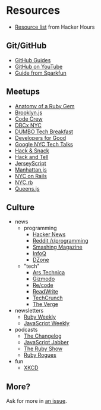 # Resources

* [Resource list](http://hackerhours.org/resources.html) from Hacker Hours

## Git/GitHub

* [GitHub Guides](https://guides.github.com)
* [GitHub on YouTube](https://www.youtube.com/user/GitHubGuides/playlists)
* [Guide from Sparkfun](https://learn.sparkfun.com/tutorials/using-github-to-share-with-sparkfun/)

## Meetups

* [Anatomy of a Ruby Gem](http://www.meetup.com/Anatomy-of-a-Ruby-Gem/)
* [Brooklyn.js](https://twitter.com/brooklyn_js)
* [Code Crew](http://codecrew.co)
* [DBCx NYC](http://www.meetup.com/DBCx-NYC/)
* [DUMBO Tech Breakfast](http://www.meetup.com/DUMBO-Tech-Breakfast/)
* [Developers for Good](http://www.meetup.com/Developers-for-Good/)
* [Google NYC Tech Talks](http://www.meetup.com/google-nyc-tech-talks/)
* [Hack & Snack](http://www.meetup.com/Hack-Snack/)
* [Hack and Tell](http://www.meetup.com/hack-and-tell/)
* [JerseyScript](http://www.meetup.com/jerseyscript/)
* [Manhattan.js](https://twitter.com/manhattan_js)
* [NYC on Rails](http://www.meetup.com/nyc-on-rails/)
* [NYC.rb](http://www.meetup.com/NYC-rb/)
* [Queens.js](https://twitter.com/queens_js)

## Culture

* news
    * programming
        * [Hacker News](https://news.ycombinator.com/)
        * [Reddit /r/programming](http://www.reddit.com/r/programming/)
        * [Smashing Magazine](http://www.smashingmagazine.com/)
        * [InfoQ](http://www.infoq.com/)
        * [DZone](http://www.dzone.com/)
    * "tech"
        * [Ars Technica](http://arstechnica.com/)
        * [Gizmodo](http://gizmodo.com/)
        * [Re/code](http://recode.net/)
        * [ReadWrite](http://readwrite.com/)
        * [TechCrunch](http://techcrunch.com/)
        * [The Verge](http://theverge.com/)
* newsletters
    * [Ruby Weekly](http://rubyweekly.com/)
    * [JavaScript Weekly](http://javascriptweekly.com/)
* podcasts
    * [The Changelog](http://thechangelog.com/)
    * [JavaScript Jabber](http://javascriptjabber.com/)
    * [The Ruby Show](https://itunes.apple.com/us/podcast/the-ruby-show/id265693109?mt=2)
    * [Ruby Rogues](https://itunes.apple.com/us/podcast/the-ruby-rogues/id705335155?mt=2)
* fun
    * [XKCD](http://www.xkcd.com/)

## More?

Ask for more in [an issue](https://github.com/cuny-nytech/syllabus/issues/new).

